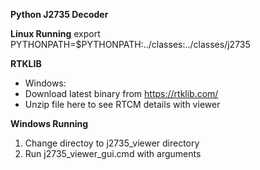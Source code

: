 **Python J2735 Decoder**

**Linux Running**
export PYTHONPATH=$PYTHONPATH:../classes:../classes/j2735

**RTKLIB**
* Windows:
* Download latest binary from https://rtklib.com/
* Unzip file here to see RTCM details with viewer

**Windows Running**
1. Change directoy to j2735_viewer directory
2. Run j2735_viewer_gui.cmd with arguments
